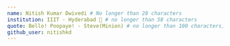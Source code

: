 ```yaml
---
name: Nitish Kumar Dwivedi # No longer than 28 characters
institution: IIIT - Hyderabad 🚩 # no longer than 58 characters
quote: Bello! Poopaye! - Steve(Minion) # no longer than 100 characters, avoid using quotes(") to guarantee the format remains the same.
github_user: nitishkd
---
```


